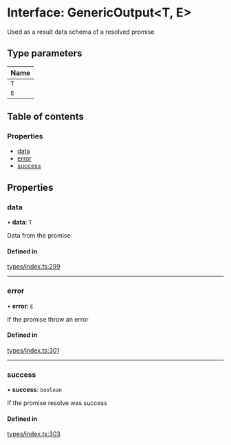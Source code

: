 # Interface: GenericOutput<T, E\>

Used as a result data schema of a resolved promise

## Type parameters

| Name |
| :------ |
| `T` |
| `E` |

## Table of contents

### Properties

- [data](GenericOutput.md#data)
- [error](GenericOutput.md#error)
- [success](GenericOutput.md#success)

## Properties

### data

• **data**: `T`

Data from the promise

#### Defined in

[types/index.ts:299](https://github.com/nevermined-io/components-catalog/blob/0aa351b/lib/src/types/index.ts#L299)

___

### error

• **error**: `E`

If the promise throw an error

#### Defined in

[types/index.ts:301](https://github.com/nevermined-io/components-catalog/blob/0aa351b/lib/src/types/index.ts#L301)

___

### success

• **success**: `boolean`

If the promise resolve was success

#### Defined in

[types/index.ts:303](https://github.com/nevermined-io/components-catalog/blob/0aa351b/lib/src/types/index.ts#L303)
